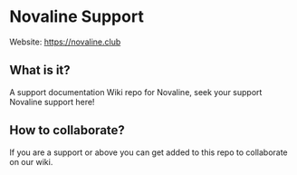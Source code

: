 # Novaline Support
Website: https://novaline.club

## What is it?
A support documentation Wiki repo for Novaline, seek your support Novaline support here!

## How to collaborate?
If you are a support or above you can get added to this repo to collaborate on our wiki.
